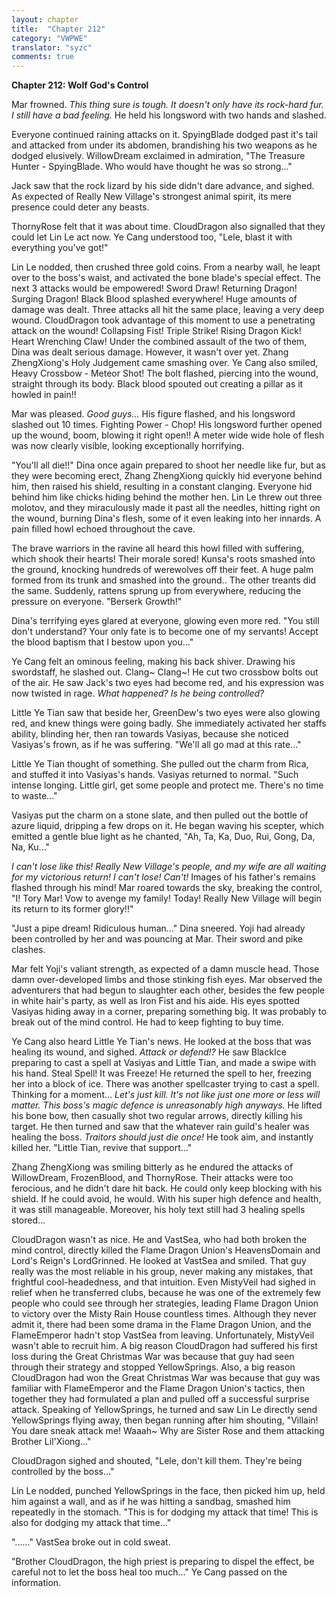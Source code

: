 ```yaml
---
layout: chapter
title:  "Chapter 212"
category: "VWPWE"
translator: "syzc"
comments: true
---
```


**Chapter 212: Wolf God's Control**

Mar frowned. *This thing sure is tough. It doesn't only have its rock-hard fur. I still have a bad feeling.* He held his longsword with two hands and slashed.

Everyone continued raining attacks on it. SpyingBlade dodged past it's tail and attacked from under its abdomen, brandishing his two weapons as he dodged elusively. WillowDream exclaimed in admiration, "The Treasure Hunter - SpyingBlade. Who would have thought he was so strong..."

Jack saw that the rock lizard by his side didn't dare advance, and sighed. As expected of Really New Village's strongest animal spirit, its mere presence could deter any beasts.

ThornyRose felt that it was about time. CloudDragon also signalled that they could let Lin Le act now. Ye Cang understood too, "Lele, blast it with everything you've got!"

Lin Le nodded, then crushed three gold coins. From a nearby wall, he leapt over to the boss's waist, and activated the bone blade's special effect. The next 3 attacks would be empowered! Sword Draw! Returning Dragon! Surging Dragon! Black Blood splashed everywhere! Huge amounts of damage was dealt. Three attacks all hit the same place, leaving a very deep wound. CloudDragon took advantage of this moment to use a penetrating attack on the wound! Collapsing Fist! Triple Strike! Rising Dragon Kick! Heart Wrenching Claw! Under the combined assault of the two of them, Dina was dealt serious damage. However, it wasn't over yet. Zhang ZhengXiong's Holy Judgement came smashing over. Ye Cang also smiled, Heavy Crossbow - Meteor Shot! The bolt flashed, piercing into the wound, straight through its body. Black blood spouted out creating a pillar as it howled in pain!!

Mar was pleased. *Good guys...* His figure flashed, and his longsword slashed out 10 times. Fighting Power - Chop! His longsword further opened up the wound, boom, blowing it right open!! A meter wide wide hole of flesh was now clearly visible, looking exceptionally horrifying.

"You'll all die!!" Dina once again prepared to shoot her needle like fur, but as they were becoming erect, Zhang ZhengXiong quickly hid everyone behind him, then raised his shield, resulting in a constant clanging. Everyone hid behind him like chicks hiding behind the mother hen. Lin Le threw out three molotov, and they miraculously made it past all the needles, hitting right on the wound, burning Dina's flesh, some of it even leaking into her innards. A pain filled howl echoed throughout the cave.  

The brave warriors in the ravine all heard this howl filled with suffering, which shook their hearts! Their morale sored! Kunsa's roots smashed into the ground, knocking hundreds of werewolves off their feet. A huge palm formed from its trunk and smashed into the ground.. The other treants did the same. Suddenly, rattens sprung up from everywhere, reducing the pressure on everyone. "Berserk Growth!" 

Dina's terrifying eyes glared at everyone, glowing even more red. "You still don't understand? Your only fate is to become one of my servants! Accept the blood baptism that I bestow upon you..."

Ye Cang felt an ominous feeling, making his back shiver. Drawing his swordstaff, he slashed out. Clang~ Clang~! He cut two crossbow bolts out of the air. He saw Jack's two eyes had become red, and his expression was now twisted in rage. *What happened? Is he being controlled?*

Little Ye Tian saw that beside her, GreenDew's two eyes were also glowing red, and knew things were going badly. She immediately activated her staffs ability, blinding her, then ran towards Vasiyas, because she noticed Vasiyas's frown, as if he was suffering. "We'll all go mad at this rate..."

Little Ye Tian thought of something. She pulled out the charm from Rica, and stuffed it into Vasiyas's hands. Vasiyas returned to normal. "Such intense longing. Little girl, get some people and protect me. There's no time to waste..."

Vasiyas put the charm on a stone slate, and then pulled out the bottle of azure liquid, dripping a few drops on it. He began waving his scepter, which emitted a gentle blue light as he chanted, "Ah, Ta, Ka, Duo, Rui, Gong, Da, Na, Ku..."

*I can't lose like this! Really New Village's people, and my wife are all waiting for my victorious return! I can't lose! Can't!* Images of his father's remains flashed through his mind! Mar roared towards the sky, breaking the control, "I! Tory Mar! Vow to avenge my family! Today! Really New Village will begin its return to its former glory!!"

"Just a pipe dream! Ridiculous human..." Dina sneered. Yoji had already been controlled by her and was pouncing at Mar. Their sword and pike clashes.

Mar felt Yoji's valiant strength, as expected of a damn muscle head. Those damn over-developed limbs and those stinking fish eyes. Mar observed the adventurers that had begun to slaughter each other, besides the few people in white hair's party, as well as Iron Fist and his aide. His eyes spotted Vasiyas hiding away in a corner, preparing something big. It was probably to break out of the mind control. He had to keep fighting to buy time.

Ye Cang also heard Little Ye Tian's news. He looked at the boss that was healing its wound, and sighed. *Attack or defend!?* He saw BlackIce preparing to cast a spell at Vasiyas and Little Tian, and made a swipe with his hand. Steal Spell! It was Freeze! He returned the spell to her, freezing her into a block of ice. There was another spellcaster trying to cast a spell. Thinking for a moment... *Let's just kill. It's not like just one more or less will matter. This boss's magic defence is unreasonably high anyways.* He lifted his bone bow, then casually shot two regular arrows, directly killing his target. He then turned and saw that the whatever rain guild's healer was healing the boss. *Traitors should just die once!* He took aim, and instantly killed her. "Little Tian, revive that support..."

Zhang ZhengXiong was smiling bitterly as he endured the attacks of WillowDream, FrozenBlood, and ThornyRose. Their attacks were too ferocious, and he didn't dare hit back. He could only keep blocking with his shield. If he could avoid, he would. With his super high defence and health, it was still manageable. Moreover, his holy text still had 3 healing spells stored...

CloudDragon wasn't as nice. He and VastSea, who had both broken the mind control, directly killed the Flame Dragon Union's HeavensDomain and Lord's Reign's LordGrinned. He looked at VastSea and smiled. That guy really was the most reliable in his group, never making any mistakes, that frightful cool-headedness, and that intuition. Even MistyVeil had sighed in relief when he transferred clubs, because he was one of the extremely few people who could see through her strategies, leading Flame Dragon Union to victory over the Misty Rain House countless times. Although they never admit it, there had been some drama in the Flame Dragon Union, and the FlameEmperor hadn't stop VastSea from leaving. Unfortunately, MistyVeil wasn't able to recruit him. A big reason CloudDragon had suffered his first loss during the Great Christmas War was because that guy had seen through their strategy and stopped YellowSprings. Also, a big reason CloudDragon had won the Great Christmas War was because that guy was familiar with FlameEmperor and the Flame Dragon Union's tactics, then together they had formulated a plan and pulled off a successful surprise attack. Speaking of YellowSprings, he turned and saw Lin Le directly send YellowSprings flying away, then began running after him shouting, "Villain! You dare sneak attack me! Waaah~ Why are Sister Rose and them attacking Brother Lil'Xiong..."

CloudDragon sighed and shouted, "Lele, don't kill them. They're being controlled by the boss..."

Lin Le nodded, punched YellowSprings in the face, then picked him up, held him against a wall, and as if he was hitting a sandbag, smashed him repeatedly in the stomach. "This is for dodging my attack that time! This is also for dodging my attack that time..."

"......" VastSea broke out in cold sweat. 

"Brother CloudDragon, the high priest is preparing to dispel the effect, be careful not to let the boss heal too much..." Ye Cang passed on the information.
